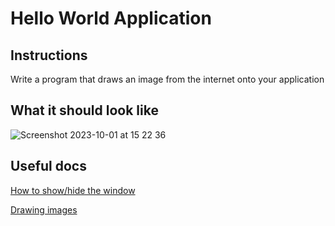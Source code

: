 # Hello World Application

## Instructions

Write a program that draws an image from the internet onto your application

## What it should look like

![Screenshot 2023-10-01 at 15 22 36](https://github.com/Mistium/Origin-OS/assets/92952823/8e3ec010-7f10-48dc-a6ed-347f57f81d48)

## Useful docs

[How to show/hide the window](https://github.com/Mistium/Origin-OS/wiki/OSL-%E2%80%90-Window-Control#showinghiding-window)

[Drawing images](https://github.com/Mistium/Origin-OS/wiki/OSL-%E2%80%90-UI-Elements#:~:text=image%20%22url%22%20width_in_pixels)
